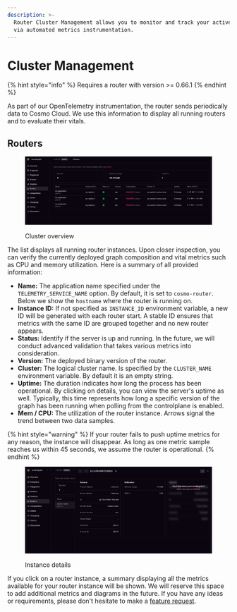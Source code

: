 ```yaml
---
description: >-
  Router Cluster Management allows you to monitor and track your active routers
  via automated metrics instrumentation.
---
```


# Cluster Management

{% hint style="info" %}
Requires a router with version >= 0.66.1
{% endhint %}

As part of our OpenTelemetry instrumentation, the router sends periodically data to Cosmo Cloud. We use this information to display all running routers and to evaluate their vitals.

## Routers

<figure><img src="../.gitbook/assets/cluster-management.png" alt=""><figcaption><p>Cluster overview</p></figcaption></figure>

The list displays all running router instances. Upon closer inspection, you can verify the currently deployed graph composition and vital metrics such as CPU and memory utilization. Here is a summary of all provided information:

* **Name:** The application name specified under the `TELEMETRY_SERVICE_NAME` option. By default, it is set to `cosmo-router`. Below we show the `hostname` where the router is running on.
* **Instance ID:** If not specified as `INSTANCE_ID` environment variable, a new ID will be generated with each router start. A stable ID ensures that metrics with the same ID are grouped together and no new router appears.
* **Status:** Identify if the server is up and running. In the future, we will conduct advanced validation that takes various metrics into consideration.
* **Version:** The deployed binary version of the router.
* **Cluster:** The logical cluster name. Is specified by the `CLUSTER_NAME` environment variable. By default it is an empty string.
* **Uptime:** The duration indicates how long the process has been operational. By clicking on details, you can view the server's uptime as well. Typically, this time represents how long a specific version of the graph has been running when polling from the controlplane is enabled.
* **Mem / CPU:** The utilization of the router instance. Arrows signal the trend between two data samples.

{% hint style="warning" %}
If your router fails to push uptime metrics for any reason, the instance will disappear. As long as one metric sample reaches us within 45 seconds, we assume the router is operational.
{% endhint %}

<figure><img src="../.gitbook/assets/instance-details.png" alt=""><figcaption><p>Instance details</p></figcaption></figure>

If you click on a router instance, a summary displaying all the metrics available for your router instance will be shown. We will reserve this space to add additional metrics and diagrams in the future. If you have any ideas or requirements, please don't hesitate to make a [feature request](https://github.com/wundergraph/cosmo/issues/new?assignees=\&labels=enhancement%2Cneeds+triage\&projects=\&template=feature\_request.yaml).
